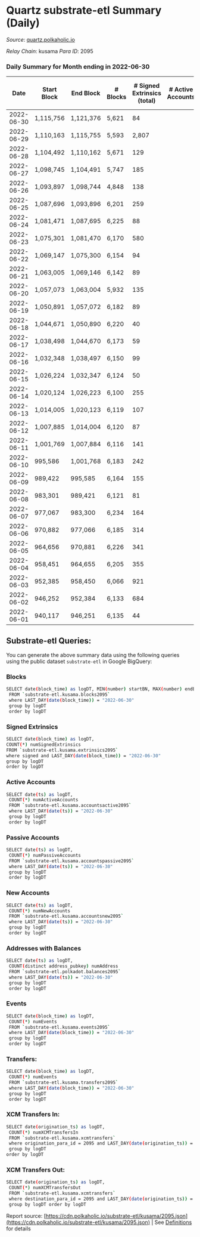 # Quartz substrate-etl Summary (Daily)

_Source_: [quartz.polkaholic.io](https://quartz.polkaholic.io)

*Relay Chain*: kusama
*Para ID*: 2095



### Daily Summary for Month ending in 2022-06-30


| Date | Start Block | End Block | # Blocks | # Signed Extrinsics (total) | # Active Accounts | # Passive | # New | # Addresses with Balances | # Events | # Transfers | # XCM Transfers In | # XCM Transfers Out | Issues | 
| ---- | ----------- | --------- | -------- | --------------------------- | ----------------- | --------- | ----- | ------------------------- | -------- | ----------- | ------------------ | ------------------- | ------ |
| 2022-06-30 | 1,115,756 | 1,121,376 | 5,621 | 84 |  |  |  | 14,907 | 12,697 | 16 ($769.91) | 1 ($1.87) | 4 ($307.21) |  |
| 2022-06-29 | 1,110,163 | 1,115,755 | 5,593 | 2,807 |  |  |  | 14,895 | 127,528 | 1,071 ($2,613.96) |   | 3 ($330.56) |  |
| 2022-06-28 | 1,104,492 | 1,110,162 | 5,671 | 129 |  |  |  | 13,861 | 13,092 | 62 ($1,349.04) | 1 ($16.12) | 3 ($284.38) |  |
| 2022-06-27 | 1,098,745 | 1,104,491 | 5,747 | 185 |  |  |  | 13,800 | 13,858 | 5 ($103.48) | 1 ($22.03) |   |  |
| 2022-06-26 | 1,093,897 | 1,098,744 | 4,848 | 138 |  |  |  | 13,760 | 11,424 | 17 ($1,530.32) | 1 ($0.17) | 6 ($499.35) |  |
| 2022-06-25 | 1,087,696 | 1,093,896 | 6,201 | 259 |  |  |  | 13,748 | 15,155 | 139 ($2,142.65) |   | 2 ($77.23) |  |
| 2022-06-24 | 1,081,471 | 1,087,695 | 6,225 | 88 |  |  |  | 13,625 | 13,941 | 49 ($86.64) | 3 ($19.44) |   |  |
| 2022-06-23 | 1,075,301 | 1,081,470 | 6,170 | 580 |  |  |  | 13,590 | 17,228 | 31 ($576.54) | 3 ($0.38) | 5 ($147.85) |  |
| 2022-06-22 | 1,069,147 | 1,075,300 | 6,154 | 94 |  |  |  | 13,576 | 13,845 | 9 ($52.00) |   |   |  |
| 2022-06-21 | 1,063,005 | 1,069,146 | 6,142 | 89 |  |  |  | 13,564 | 13,867 | 10 ($1,086.54) |   | 3 ($32.33) |  |
| 2022-06-20 | 1,057,073 | 1,063,004 | 5,932 | 135 |  |  |  | 13,553 | 13,630 | 63 ($15,519.79) | 2 ($72.43) | 1 ($0.61) |  |
| 2022-06-19 | 1,050,891 | 1,057,072 | 6,182 | 89 |  |  |  | 13,537 | 13,990 | 13 ($4,758.56) | 4 ($1,064.74) | 3 ($1,497.01) |  |
| 2022-06-18 | 1,044,671 | 1,050,890 | 6,220 | 40 |  |  |  | 13,530 | 13,641 | 8 ($158.32) | 1 ($13.91) |   |  |
| 2022-06-17 | 1,038,498 | 1,044,670 | 6,173 | 59 |  |  |  | 13,524 | 13,700 | 3 ($38.46) |   | 1 ($38.03) |  |
| 2022-06-16 | 1,032,348 | 1,038,497 | 6,150 | 99 |  |  |  | 13,510 | 14,095 | 10 ($1,728.00) | 1 ($649.06) | 1 ($193.83) |  |
| 2022-06-15 | 1,026,224 | 1,032,347 | 6,124 | 50 |  |  |  | 13,482 | 13,520 | 7 ($1,034.44) |   | 2 ($455.50) |  |
| 2022-06-14 | 1,020,124 | 1,026,223 | 6,100 | 255 |  |  |  | 13,474 | 15,187 | 12 ($198.18) | 1 ($0.07) | 2 ($168.70) |  |
| 2022-06-13 | 1,014,005 | 1,020,123 | 6,119 | 107 |  |  |  | 13,461 | 13,974 | 17 ($1,979.81) | 7 ($892.10) | 3 ($103.29) |  |
| 2022-06-12 | 1,007,885 | 1,014,004 | 6,120 | 87 |  |  |  | 13,450 | 13,817 | 13 ($235,709.27) |   | 2 ($207.62) |  |
| 2022-06-11 | 1,001,769 | 1,007,884 | 6,116 | 141 |  |  |  | 13,442 | 14,301 | 26 ($1,004.05) | 1 ($106.60) | 1 ($4.43) |  |
| 2022-06-10 | 995,586 | 1,001,768 | 6,183 | 242 |  |  |  | 13,417 | 15,375 | 11 ($435.90) | 1 ($1.18) | 2 ($160.01) |  |
| 2022-06-09 | 989,422 | 995,585 | 6,164 | 155 |  |  |  | 13,363 | 14,501 | 15 ($1,208.56) | 1 ($121.07) | 6 ($1,069.58) |  |
| 2022-06-08 | 983,301 | 989,421 | 6,121 | 81 |  |  |  | 13,336 | 13,711 | 14 ($148.83) | 1 ($1.20) |   |  |
| 2022-06-07 | 977,067 | 983,300 | 6,234 | 164 |  |  |  | 13,327 | 14,736 | 10 ($302.72) | 1 ($0.62) | 3 ($49.55) |  |
| 2022-06-06 | 970,882 | 977,066 | 6,185 | 314 |  |  |  | 13,298 | 15,931 | 20 ($55,097.23) | 1 ($3.71) | 4 ($73.63) |  |
| 2022-06-05 | 964,656 | 970,881 | 6,226 | 341 |  |  |  | 13,236 | 16,349 | 5 ($104.96) |   | 2 ($9.92) |  |
| 2022-06-04 | 958,451 | 964,655 | 6,205 | 355 |  |  |  | 13,165 | 16,483 | 4 ($243.14) | 1 ($0.73) |   |  |
| 2022-06-03 | 952,385 | 958,450 | 6,066 | 921 |  |  |  | 13,070 | 20,458 | 121 ($2,905.75) | 1 ($0.52) | 4 ($496.82) |  |
| 2022-06-02 | 946,252 | 952,384 | 6,133 | 684 |  |  |  | 12,911 | 19,344 | 22 ($5,222.59) | 2 ($2.56) | 4 ($2.45) |  |
| 2022-06-01 | 940,117 | 946,251 | 6,135 | 44 |  |  |  | 12,731 | 13,491 | 8 ($3,084.98) | 1 ($1.06) | 4 ($1,493.02) |  |

## Substrate-etl Queries:
You can generate the above summary data using the following queries using the public dataset `substrate-etl` in Google BigQuery:

### Blocks
```bash
SELECT date(block_time) as logDT, MIN(number) startBN, MAX(number) endBN, COUNT(*) numBlocks 
 FROM `substrate-etl.kusama.blocks2095`  
 where LAST_DAY(date(block_time)) = "2022-06-30" 
 group by logDT 
 order by logDT
```

### Signed Extrinsics
```bash
SELECT date(block_time) as logDT, 
COUNT(*) numSignedExtrinsics 
FROM `substrate-etl.kusama.extrinsics2095`  
where signed and LAST_DAY(date(block_time)) = "2022-06-30" 
group by logDT 
order by logDT
```

### Active Accounts
```bash
SELECT date(ts) as logDT, 
 COUNT(*) numActiveAccounts 
 FROM `substrate-etl.kusama.accountsactive2095` 
 where LAST_DAY(date(ts)) = "2022-06-30" 
 group by logDT 
 order by logDT
```

### Passive Accounts
```bash
SELECT date(ts) as logDT, 
 COUNT(*) numPassiveAccounts 
 FROM `substrate-etl.kusama.accountspassive2095` 
 where LAST_DAY(date(ts)) = "2022-06-30" 
 group by logDT 
 order by logDT
```

### New Accounts
```bash
SELECT date(ts) as logDT, 
 COUNT(*) numNewAccounts 
 FROM `substrate-etl.kusama.accountsnew2095` 
 where LAST_DAY(date(ts)) = "2022-06-30" 
 group by logDT
 order by logDT
```

### Addresses with Balances
```bash
SELECT date(ts) as logDT,
 COUNT(distinct address_pubkey) numAddress 
 FROM `substrate-etl.polkadot.balances2095` 
 where LAST_DAY(date(ts)) = "2022-06-30" 
 group by logDT 
 order by logDT
```

### Events
```bash
SELECT date(block_time) as logDT, 
 COUNT(*) numEvents 
 FROM `substrate-etl.kusama.events2095` 
 where LAST_DAY(date(block_time)) = "2022-06-30" 
 group by logDT 
 order by logDT
```

### Transfers:
```bash
SELECT date(block_time) as logDT, 
 COUNT(*) numEvents 
 FROM `substrate-etl.kusama.transfers2095` 
 where LAST_DAY(date(block_time)) = "2022-06-30" 
 group by logDT 
 order by logDT
```

### XCM Transfers In:
```bash
SELECT date(origination_ts) as logDT, 
 COUNT(*) numXCMTransfersIn 
 FROM `substrate-etl.kusama.xcmtransfers` 
 where origination_para_id = 2095 and LAST_DAY(date(origination_ts)) = "2022-06-30" 
 group by logDT 
order by logDT
```

### XCM Transfers Out:
```bash
SELECT date(origination_ts) as logDT, 
 COUNT(*) numXCMTransfersOut 
 FROM `substrate-etl.kusama.xcmtransfers` 
 where destination_para_id = 2095 and LAST_DAY(date(origination_ts)) = "2022-06-30" 
 group by logDT order by logDT
```


Report source: [https://cdn.polkaholic.io/substrate-etl/kusama/2095.json](https://cdn.polkaholic.io/substrate-etl/kusama/2095.json) | See [Definitions](/DEFINITIONS.md) for details
